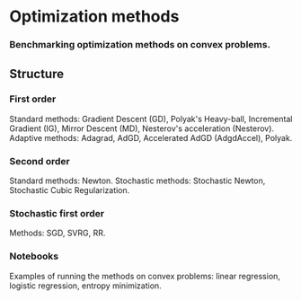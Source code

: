 # Optimization methods
### Benchmarking optimization methods on convex problems.
## Structure
### First order
Standard methods: Gradient Descent (GD), Polyak's Heavy-ball, Incremental Gradient (IG), Mirror Descent (MD), Nesterov's acceleration (Nesterov).
Adaptive methods: Adagrad, AdGD, Accelerated AdGD (AdgdAccel), Polyak.
### Second order
Standard methods: Newton.
Stochastic methods: Stochastic Newton, Stochastic Cubic Regularization.
### Stochastic first order
Methods: SGD, SVRG, RR.
### Notebooks
Examples of running the methods on convex problems: linear regression, logistic regression, entropy minimization.